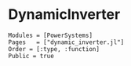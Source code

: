 # DynamicInverter

```@autodocs
Modules = [PowerSystems]
Pages   = ["dynamic_inverter.jl"]
Order = [:type, :function]
Public = true
```
